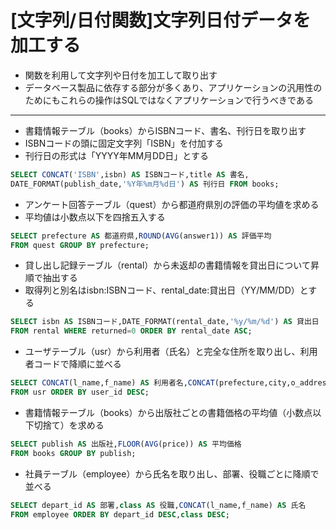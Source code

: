 # [文字列/日付関数]文字列日付データを加工する  

* 関数を利用して文字列や日付を加工して取り出す
* データベース製品に依存する部分が多くあり、アプリケーションの汎用性のためにもこれらの操作はSQLではなくアプリケーションで行うべきである

***

* 書籍情報テーブル（books）からISBNコード、書名、刊行日を取り出す
* ISBNコードの頭に固定文字列「ISBN」を付加する
* 刊行日の形式は「YYYY年MM月DD日」とする

```sql
SELECT CONCAT('ISBN',isbn) AS ISBNコード,title AS 書名,
DATE_FORMAT(publish_date,'%Y年%m月%d日') AS 刊行日 FROM books;
```

* アンケート回答テーブル（quest）から都道府県別の評価の平均値を求める
* 平均値は小数点以下を四捨五入する

```sql
SELECT prefecture AS 都道府県,ROUND(AVG(answer1)) AS 評価平均
FROM quest GROUP BY prefecture;
```

* 貸し出し記録テーブル（rental）から未返却の書籍情報を貸出日について昇順で抽出する
* 取得列と別名はisbn:ISBNコード、rental_date:貸出日（YY/MM/DD）とする

```sql
SELECT isbn AS ISBNコード,DATE_FORMAT(rental_date,'%y/%m/%d') AS 貸出日
FROM rental WHERE returned=0 ORDER BY rental_date ASC;
```

* ユーザテーブル（usr）から利用者（氏名）と完全な住所を取り出し、利用者コードで降順に並べる

```sql
SELECT CONCAT(l_name,f_name) AS 利用者名,CONCAT(prefecture,city,o_address) AS 住所
FROM usr ORDER BY user_id DESC;
```

* 書籍情報テーブル（books）から出版社ごとの書籍価格の平均値（小数点以下切捨て）を求める

```sql
SELECT publish AS 出版社,FLOOR(AVG(price)) AS 平均価格
FROM books GROUP BY publish;
```

* 社員テーブル（employee）から氏名を取り出し、部署、役職ごとに降順で並べる

```sql
SELECT depart_id AS 部署,class AS 役職,CONCAT(l_name,f_name) AS 氏名
FROM employee ORDER BY depart_id DESC,class DESC;
```
